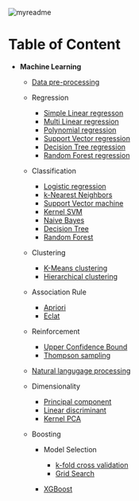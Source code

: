 ![myreadme](https://user-images.githubusercontent.com/70707092/95544092-d0b72880-09bf-11eb-90f7-bdca493307f7.png)

# Table of Content

- **Machine Learning**

    - [Data pre-processing](https://github.com/mareksturek/machine-learning/blob/main/notebooks/01_data_pre-processing.ipynb)

    - Regression
        - [Simple Linear regresson](https://github.com/mareksturek/machine-learning/blob/main/notebooks/02_simple_linear_regression.ipynb)
        - [Multi Linear regression](https://github.com/mareksturek/machine-learning/blob/main/notebooks/03_multi_linear_regression.ipynb)
        - [Polynomial regression](https://github.com/mareksturek/machine-learning/blob/main/notebooks/04_polynomial_regression.ipynb)
        - [Support Vector regression](https://github.com/mareksturek/machine-learning/blob/main/notebooks/05_support_vector_regression.ipynb)
        - [Decision Tree regression](https://github.com/mareksturek/machine-learning/blob/main/notebooks/06_decision_tree_regression.ipynb)
        - [Random Forest regression](https://github.com/mareksturek/machine-learning/blob/main/notebooks/07_random_forest_regression.ipynb)

    - Classification
        - [Logistic regression](https://github.com/mareksturek/machine-learning/blob/main/notebooks/08_logistic_regression.ipynb)
        - [k-Nearest Neighbors](https://github.com/mareksturek/machine-learning/blob/main/notebooks/09_k_nearest_neighbors.ipynb)
        - [Support Vector machine](https://github.com/mareksturek/machine-learning/blob/main/notebooks/10_support_vector_machine.ipynb)
        - [Kernel SVM](https://github.com/mareksturek/machine-learning/blob/main/notebooks/11_kernel_support_vector_machine.ipynb)
        - [Naive Bayes](https://github.com/mareksturek/machine-learning/blob/main/notebooks/12_naive_bayes.ipynb)
        - [Decision Tree](https://github.com/mareksturek/machine-learning/blob/main/notebooks/13_decision_tree_classification.ipynb)
        - [Random Forest](https://github.com/mareksturek/machine-learning/blob/main/notebooks/14_random_forest_classification.ipynb)

    - Clustering
        - [K-Means clustering](https://github.com/mareksturek/machine-learning/blob/main/notebooks/15_k_means_clustering.ipynb)
        - [Hierarchical clustering](https://github.com/mareksturek/machine-learning/blob/main/notebooks/16_hierarchical_clustering.ipynb)

    - Association Rule
        - [Apriori](https://github.com/mareksturek/machine-learning/blob/main/notebooks/17_apriori_association.ipynb)
        - [Eclat](https://github.com/mareksturek/machine-learning/blob/main/notebooks/18_eclat_association.ipynb)

    - Reinforcement
        - [Upper Confidence Bound](https://github.com/mareksturek/machine-learning/blob/main/notebooks/19_upper_confidence_bound.ipynb)
        - [Thompson sampling](https://github.com/mareksturek/machine-learning/blob/main/notebooks/20_thompson_sampling.ipynb)

    - [Natural langugage processing](https://github.com/mareksturek/machine-learning/blob/main/notebooks/21_natural_language_processing.ipynb)
    
    - Dimensionality
        - [Principal component](https://github.com/mareksturek/machine-learning/blob/main/notebooks/22_principal_component_analysis.ipynb)
        - [Linear discriminant](https://github.com/mareksturek/machine-learning/blob/main/notebooks/23_linear_discriminant_analysis.ipynb)
        - [Kernel PCA](https://github.com/mareksturek/machine-learning/blob/main/notebooks/24_kernel_principal_component_analysis.ipynb)
    
    - Boosting 

        - Model Selection
    
            - [k-fold cross validation](https://github.com/mareksturek/machine-learning/blob/main/notebooks/25_k_fold_cross_validation.ipynb)
            - [Grid Search](https://github.com/mareksturek/machine-learning/blob/main/notebooks/26_grid_search.ipynb)
    
        - [XGBoost](https://github.com/mareksturek/machine-learning/blob/main/notebooks/27_xgboost.ipynb)
    
    
    
    
  